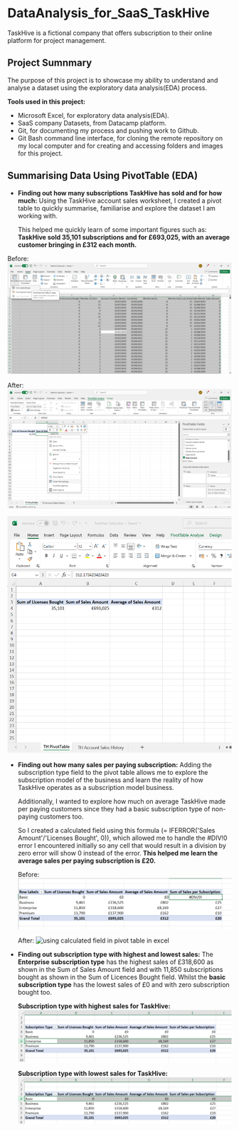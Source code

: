 # DataAnalysis_for_SaaS_TaskHive

TaskHive is a fictional company that offers subscription to their online platform for project management.

## Project Sumnmary

The purpose of this project is to showcase my ability to understand and analyse a dataset using the exploratory data analysis(EDA) process.

**Tools used in this project:**

- Microsoft Excel, for exploratory data analysis(EDA).
- SaaS company Datasets, from Datacamp platform.
- Git, for documenting my process and pushing work to Github.
- Git Bash command line interface, for cloning the remote repository on my local computer and for creating and accessing folders and images for this project.

## Summarising Data Using PivotTable (EDA)

- **Finding out how many subscriptions TaskHive has sold and for how much:**
  Using the TaskHive account sales worksheet, I created a pivot table to quickly summarise, familiarise and explore the dataset I am working with.

  This helped me quickly learn of some important figures such as: **TaskHive sold 35,101 subscriptions and for £693,025, with an average customer bringing in £312 each month.**

Before:
![how to create pivot table in excel](<images/0. Before creating pivot table from TaskHive account sales worksheet.png>)

After:
![creating pivot table in excel](<images/1. creating pivot table to summarise supscription sold, for how much and avearge customer subscription each month.png>)

![pivot table in excel](<images/1.1 created pivot table to summarise supscription sold, for how much and avearge customer subscription each month.png>)

- **Finding out how many sales per paying subscription:**
  Adding the subscription type field to the pivot table allows me to explore the subscription model of the business and learn the reality of how TaskHive operates as a subscription model business.

  Additionally, I wanted to explore how much on average TaskHive made per paying customers since they had a basic subscription type of non-paying customers too.

  So I created a calculated field using this formula (= IFERROR('Sales Amount'/'Licenses Bought', 0)), which allowed me to handle the #DIV!0 error I encountered initially so any cell that would result in a division by zero error will show 0 instead of the error. **This helped me learn the average sales per paying subscription is £20.**

  Before:
  ![division by zero error handling in excel](<images/2. division by zero error handling.png>)

  After:
  ![using calculated field in pivot table in excel](<images/2. calculated average sales per paying subscription with calculated field tab.png>)

* **Finding out subscription type with highest and lowest sales:**
  The **Enterprise subscription type** has the highest sales of £318,600 as shown in the Sum of Sales Amount field and with 11,850 subscriptions bought as shown in the Sum of Licences Bought field. Whilst the **basic subscription type** has the lowest sales of £0 and with zero subscription bought too.

  **Subscription type with highest sales for TaskHive:**
  ![pivot table in excel](<images/2.2 subscription type with highest sales.png>)

  **Subscription type with lowest sales for TaskHive:**
  ![how to create pivot table in excel](<images/2.3 subscription type with zero sales.png>)

##
